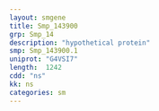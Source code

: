 ```yaml
---
layout: smgene
title: Smp_143900
grp: Smp_14
description: "hypothetical protein"
smp: Smp_143900.1
uniprot: "G4VSI7"
length:  1242
cdd: "ns"
kk: ns
categories: sm
---
```

